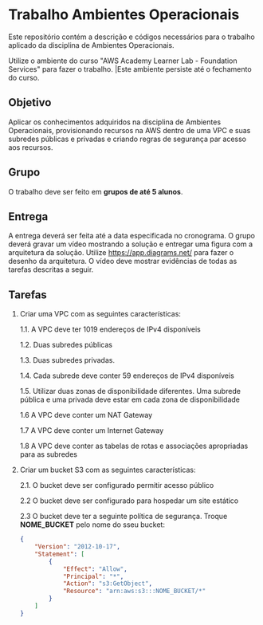 # Trabalho Ambientes Operacionais

Este repositório contém a descrição e códigos necessários para o trabalho aplicado da disciplina de Ambientes Operacionais.

Utilize o ambiente do curso "AWS Academy Learner Lab - Foundation Services" para fazer o trabalho. |Este ambiente persiste até o fechamento do curso.

## Objetivo

Aplicar os conhecimentos adquiridos na disciplina de Ambientes Operacionais, provisionando recursos na AWS dentro de uma VPC e suas subredes públicas e privadas e criando regras de segurança par acesso aos recursos.

## Grupo

O trabalho deve ser feito em **grupos de até 5 alunos**. 

## Entrega

A entrega deverá ser feita até a data especificada no cronograma. O grupo deverá gravar um vídeo mostrando a solução e entregar uma figura com a arquitetura da solução. Utilize https://app.diagrams.net/ para fazer o desenho da arquitetura. O vídeo deve mostrar evidências de todas as tarefas descritas a seguir. 


## Tarefas

1. Criar uma VPC com as seguintes características:

    1.1. A VPC deve ter 1019 endereços de IPv4 disponíveis 

    1.2. Duas subredes públicas

    1.3. Duas subredes privadas.

    1.4. Cada subrede deve conter 59 endereços de IPv4 disponíveis
    
    1.5. Utilizar duas zonas de disponibilidade diferentes. Uma subrede pública e uma privada deve estar em cada zona de disponibilidade

    1.6 A VPC deve conter um NAT Gateway

    1.7 A VPC deve conter um Internet Gateway

    1.8 A VPC deve conter as tabelas de rotas e associações apropriadas para as subredes
    
2. Criar um bucket S3 com as seguintes características:

    2.1. O bucket deve ser configurado permitir acesso público

    2.2 O bucket deve ser configurado para hospedar um site estático

    2.3 O bucket deve ter a seguinte política de segurança. Troque **NOME_BUCKET** pelo nome do sseu bucket:

    ```json
    {
        "Version": "2012-10-17",
        "Statement": [
            {
                "Effect": "Allow",
                "Principal": "*",
                "Action": "s3:GetObject",
                "Resource": "arn:aws:s3:::NOME_BUCKET/*"
            }
        ]
    }
    ```

   
